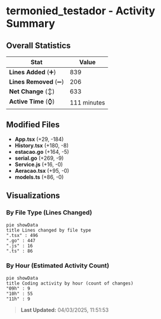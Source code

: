 # termonied_testador - Activity Summary 

## Overall Statistics

| Stat                   | Value                                                             |
| ---------------------- | ----------------------------------------------------------------- |
| **Lines Added** (➕)   | 839                                          |
| **Lines Removed** (➖) | 206                                        |
| **Net Change** (↕)    | 633                |
| **Active Time** (⌚)   | 111 minutes |


## Modified Files
- **App.tsx** (+29, -184)
- **History.tsx** (+180, -8)
- **estacao.go** (+164, -5)
- **serial.go** (+269, -9)
- **Service.js** (+16, -0)
- **Aeracao.tsx** (+95, -0)
- **models.ts** (+86, -0)

## Visualizations

### By File Type (Lines Changed)

```mermaid
pie showData
title Lines changed by file type
".tsx" : 496
".go" : 447
".js" : 16
".ts" : 86
```

### By Hour (Estimated Activity Count)

```mermaid
pie showData
title Coding activity by hour (count of changes)
"09h" : 9
"10h" : 55
"11h" : 9
```


> **Last Updated:** 04/03/2025, 11:51:53